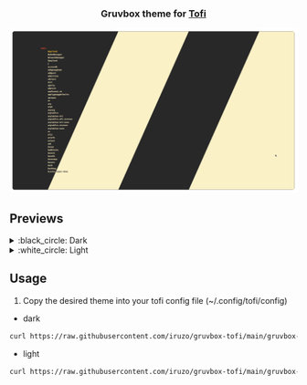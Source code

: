 <h3 align="center">
    Gruvbox theme for <a href="https://github.com/philj56/tofi">Tofi</a>
</h3>

<p align="center">
	<img src="https://raw.githubusercontent.com/iruzo/gruvbox-tofi/main/assets/preview.webp"/>
</p>

## Previews

<details>
  <summary>:black_circle: Dark</summary>
  <img src="https://raw.githubusercontent.com/iruzo/gruvbox-tofi/main/assets/gruvbox-dark.webp"/>
</details>
<details>
  <summary>:white_circle: Light</summary>
  <img src="https://raw.githubusercontent.com/iruzo/gruvbox-tofi/main/assets/gruvbox-light.webp"/>
</details>

## Usage

1. Copy the desired theme into your tofi config file (~/.config/tofi/config)
- dark
```sh
curl https://raw.githubusercontent.com/iruzo/gruvbox-tofi/main/gruvbox-dark >> ~/.config/tofi/config
```
- light
```sh
curl https://raw.githubusercontent.com/iruzo/gruvbox-tofi/main/gruvbox-light >> ~/.config/tofi/config
```
